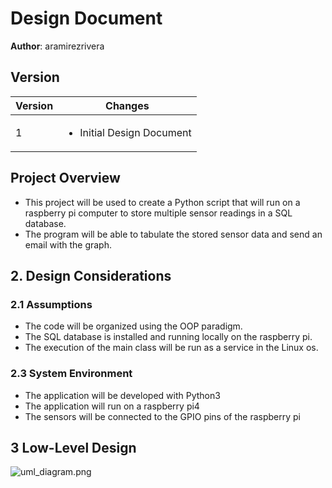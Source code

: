 # Design Document

**Author**: aramirezrivera

## **Version**

| Version | Changes           |
|---------|-------------------|
| 1       | <ul><li> Initial Design Document</li></ul> |

## **Project Overview**
- This project will be used to create a Python script that will run on a raspberry pi computer to store multiple sensor readings in a SQL database.
- The program will be able to tabulate the stored sensor data and send an email with the graph.

## **2. Design Considerations**

### **2.1 Assumptions**

- The code will be organized using the OOP paradigm.
- The SQL database is installed and running locally on the raspberry pi.
- The execution of the main class will be run as a service in the Linux os.

### **2.3 System Environment**

- The application will be developed with Python3 
- The application will run on a raspberry pi4
- The sensors will be connected to the GPIO pins of the raspberry pi

## **3 Low-Level Design**

![uml_diagram.png](images/uml_diagram.png)
